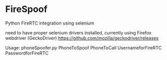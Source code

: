 # FireSpoof
Python FireRTC integration using selenium


need to have proper selenium drivers installed, currently using Firefox webdriver (GeckoDriver)
https://github.com/mozilla/geckodriver/releases


Usage: phoneSpoofer.py PhoneToSpoof PhoneToCall UsernameforFireRTC PasswordforFireRTC
